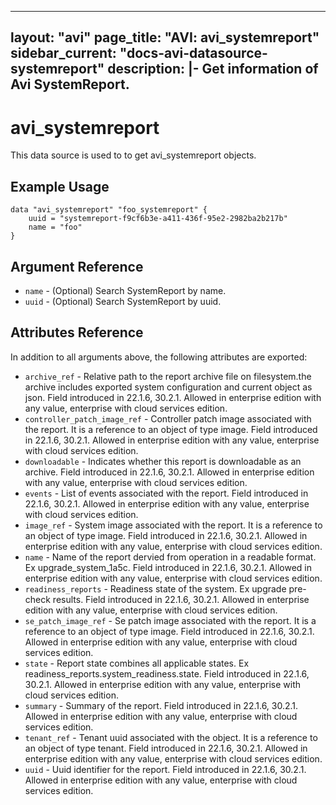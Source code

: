 <!--
    Copyright 2021 VMware, Inc.
    SPDX-License-Identifier: Mozilla Public License 2.0
-->
---
layout: "avi"
page_title: "AVI: avi_systemreport"
sidebar_current: "docs-avi-datasource-systemreport"
description: |-
  Get information of Avi SystemReport.
---

# avi_systemreport

This data source is used to to get avi_systemreport objects.

## Example Usage

```hcl
data "avi_systemreport" "foo_systemreport" {
    uuid = "systemreport-f9cf6b3e-a411-436f-95e2-2982ba2b217b"
    name = "foo"
}
```

## Argument Reference

* `name` - (Optional) Search SystemReport by name.
* `uuid` - (Optional) Search SystemReport by uuid.

## Attributes Reference

In addition to all arguments above, the following attributes are exported:

* `archive_ref` - Relative path to the report archive file on filesystem.the archive includes exported system configuration and current object as json. Field introduced in 22.1.6, 30.2.1. Allowed in enterprise edition with any value, enterprise with cloud services edition.
* `controller_patch_image_ref` - Controller patch image associated with the report. It is a reference to an object of type image. Field introduced in 22.1.6, 30.2.1. Allowed in enterprise edition with any value, enterprise with cloud services edition.
* `downloadable` - Indicates whether this report is downloadable as an archive. Field introduced in 22.1.6, 30.2.1. Allowed in enterprise edition with any value, enterprise with cloud services edition.
* `events` - List of events associated with the report. Field introduced in 22.1.6, 30.2.1. Allowed in enterprise edition with any value, enterprise with cloud services edition.
* `image_ref` - System image associated with the report. It is a reference to an object of type image. Field introduced in 22.1.6, 30.2.1. Allowed in enterprise edition with any value, enterprise with cloud services edition.
* `name` - Name of the report dervied from operation in a readable format. Ex  upgrade_system_1a5c. Field introduced in 22.1.6, 30.2.1. Allowed in enterprise edition with any value, enterprise with cloud services edition.
* `readiness_reports` - Readiness state of the system. Ex  upgrade pre-check results. Field introduced in 22.1.6, 30.2.1. Allowed in enterprise edition with any value, enterprise with cloud services edition.
* `se_patch_image_ref` - Se patch image associated with the report. It is a reference to an object of type image. Field introduced in 22.1.6, 30.2.1. Allowed in enterprise edition with any value, enterprise with cloud services edition.
* `state` - Report state combines all applicable states. Ex  readiness_reports.system_readiness.state. Field introduced in 22.1.6, 30.2.1. Allowed in enterprise edition with any value, enterprise with cloud services edition.
* `summary` - Summary of the report. Field introduced in 22.1.6, 30.2.1. Allowed in enterprise edition with any value, enterprise with cloud services edition.
* `tenant_ref` - Tenant uuid associated with the object. It is a reference to an object of type tenant. Field introduced in 22.1.6, 30.2.1. Allowed in enterprise edition with any value, enterprise with cloud services edition.
* `uuid` - Uuid identifier for the report. Field introduced in 22.1.6, 30.2.1. Allowed in enterprise edition with any value, enterprise with cloud services edition.

